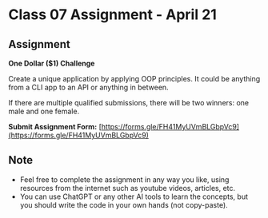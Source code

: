 # Class 07 Assignment - April 21

## Assignment

**One Dollar ($1) Challenge**

Create a unique application by applying OOP principles. It could be anything from a CLI app to an API or anything in between.

If there are multiple qualified submissions, there will be two winners: one male and one female.

**Submit Assignment Form:** [https://forms.gle/FH41MyUVmBLGbpVc9](https://forms.gle/FH41MyUVmBLGbpVc9)

## Note

- Feel free to complete the assignment in any way you like, using resources from the internet such as youtube videos, articles, etc.
- You can use ChatGPT or any other AI tools to learn the concepts, but you should write the code in your own hands (not copy-paste).
